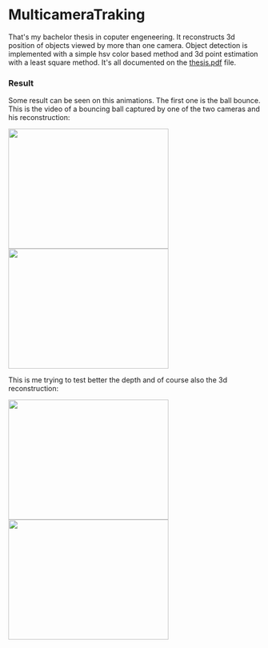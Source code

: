 # MulticameraTraking
That's my bachelor thesis in coputer engeneering. It reconstructs 3d position of objects viewed by more than one camera. Object detection is implemented with a simple hsv color based method and 3d point estimation with a least square method.
It's all documented on the [thesis.pdf](https://github.com/MarioBonse/multicamera3DMotionReconstruction/blob/master/thesis.pdf) file.
### Result
Some result can be seen on this animations.
The first one is the ball bounce.
This is the video of a bouncing ball captured by one of the two cameras and his reconstruction:<br/>

<div>
<img src="https://github.com/MarioBonse/multicamera3DMotionReconstruction/blob/master/gif/Experiment2Video.gif" width="320" height="240" />
<img src="https://github.com/MarioBonse/multicamera3DMotionReconstruction/blob/master/gif/Experiment2.gif" width="320" height="240" />
  
This is me trying to test better the depth and of course also the 3d reconstruction:<br/>

<div>
<img src="https://github.com/MarioBonse/multicamera3DMotionReconstruction/blob/master/gif/experiment1Video.gif" width="320" height="240" />
<img src="https://github.com/MarioBonse/multicamera3DMotionReconstruction/blob/master/gif/Experiment1.gif" width="320" height="240" />
